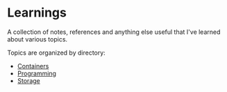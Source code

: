 # Learnings

A collection of notes, references and anything else useful that I've learned
about various topics.

Topics are organized by directory:

- [Containers](./containers/README.md)
- [Programming](./programming/README.md)
- [Storage](./storage/README.md)
